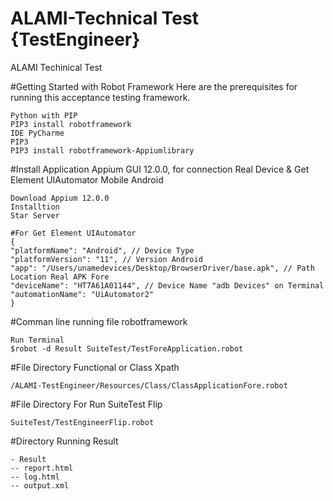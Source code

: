 # ALAMI-Technical Test {TestEngineer}
 ALAMI Techinical Test

#Getting Started with Robot Framework Here are the prerequisites for running this acceptance testing framework.

    Python with PIP
    PIP3 install robotframework
    IDE PyCharme
    PIP3
    PIP3 install robotframework-Appiumlibrary
 
#Install Application Appium GUI 12.0.0, for connection Real Device & Get Element UIAutomator Mobile Android
    
    Download Appium 12.0.0
    Installtion
    Star Server
    
    #For Get Element UIAutomator
    {
    "platformName": "Android", // Device Type
    "platformVersion": "11", // Version Android
    "app": "/Users/unamedevices/Desktop/BrowserDriver/base.apk", // Path Location Real APK Fore
    "deviceName": "HT7A61A01144", // Device Name "adb Devices" on Terminal
    "automationName": "UiAutomator2"
    }
   
    
#Comman line running file robotframework
   
    Run Terminal
    $robot -d Result SuiteTest/TestForeApplication.robot
    
#File Directory Functional or Class Xpath

    /ALAMI-TestEngineer/Resources/Class/ClassApplicationFore.robot
    
#File Directory For Run SuiteTest Flip

    SuiteTest/TestEngineerFlip.robot
    
#Directory Running Result

    - Result
    -- report.html
    -- log.html
    -- output.xml


